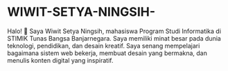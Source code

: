 # WIWIT-SETYA-NINGSIH-
Halo! 👋 Saya Wiwit Setya Ningsih, mahasiswa Program Studi Informatika di STIMIK Tunas Bangsa Banjarnegara. Saya memiliki minat besar pada dunia teknologi, pendidikan, dan desain kreatif. Saya senang mempelajari bagaimana sistem web bekerja, membuat desain yang bermakna, dan menulis konten digital yang inspiratif.
